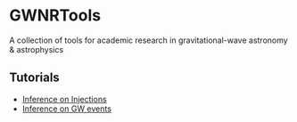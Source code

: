 # GWNRTools

A collection of tools for academic research in gravitational-wave astronomy & astrophysics

## Tutorials

 * [Inference on Injections](Tutorials/BayesianInferenceOnGWEvents.html)
 * [Inference on GW events](Tutorials/BayesianInferenceOnGWInjections.html)
 
